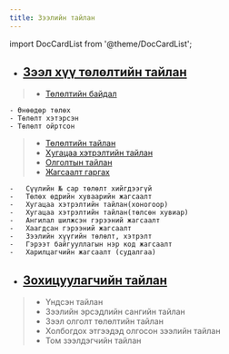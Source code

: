 ```yaml
---
title: Зээлийн тайлан
---
```

import DocCardList from '@theme/DocCardList';

<DocCardList />

- ## [Зээл хүү төлөлтийн тайлан](/docs/loanRprt)
>
> - [Төлөлтийн байдал](/docs/huulga#нэрийн-дансны-хуулга)
>
    - Өнөөдөр төлөх
    - Төлөлт хэтэрсэн
    - Төлөлт ойртсон 
> - [Төлөлтийн тайлан](/docs/loanRprt#зээлийн-төлбөр-хүү-төлөлтийн-тайлан)
> - [Хугацаа хэтрэлтийн тайлан](/docs/loanRprt#зээлийн-хугацаа-хэтрэлтийн-тайлан)
> - [Олголтын тайлан](/docs/loanRprt#зээл-олголтын-тайлан)
> - [Жагсаалт гаргах](/docs/loanRprt#жагсаалт-гаргах)
>
    -	Сүүлийн № сар төлөлт хийгдээгүй 
    -	Төлөх өдрийн хуваарийн жагсаалт 
    -	Хугацаа хэтрэлтийн тайлан(хоногоор)
    -	Хугацаа хэтрэлтийн тайлан(төлсөн хувиар)
    -	Ангилал шилжсэн гэрээний жагсаалт
    -	Хаагдсан гэрээний жагсаалт 
    -	Зээлийн хүүгийн төлөлт, хэтрэлт 
    -	Гэрээт байгууллагын нэр код жагсаалт 
    -	Харилцагчийн жагсаалт (судалгаа)


- ## [Зохицуулагчийн тайлан](/docs/zotailan)
> - Үндсэн тайлан
> - Зээлийн эрсэдлийн сангийн тайлан
> - Зээл олголт төлөлтийн тайлан
> - Холбогдох этгээдэд олгосон зээлийн тайлан
> - Том зээлдэгчийн тайлан

   

